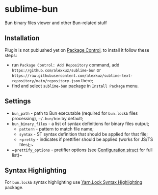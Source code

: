 # sublime-bun
Bun binary files viewer and other Bun-related stuff

## Installation

Plugin is not publushed yet on [Package Control](https://packagecontrol.io/), to install it follow these steps:

- run `Package Control: Add Repository` command, add `https://github.com/alexkuz/sublime-bun` or `https://raw.githubusercontent.com/alexkuz/sublime-text-repository/main/repository.json` there;
- find and select `sublime-bun` package in `Install Package` menu.

## Settings

- `bun_path` - path to Bun executable (required for `bun.lockb` files processing), `~/.bun/bin` by default;
- `bun_binary_files` - a list of syntax definitions for binary files output;
  - `pattern` - pattern to match file name;
  - `syntax` - ST syntax definition that should be applied for that file;
  - ~`pretty` - indicates if prettifier should be applied (works for JS/TS files);~
- ~`prettify_options` - pretifier options (see [Configuration struct](https://github.com/dprint/dprint-plugin-typescript/blob/64064984dc24339249c6425a1401f93d94887967/src/configuration/types.rs#L258) for full list)~

## Syntax Highlighting
For `bun.lockb` syntax highlighting use [Yarn.Lock Syntax Highlighting](https://github.com/alexkuz/sublime-yarn-lock) package.
